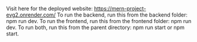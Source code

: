 Visit here for the deployed website: https://mern-project-evg2.onrender.com/
To run the backend, run this from the backend folder: npm run dev. 
To run the frontend, run this from the frontend folder: npm run dev. 
To run both, run this from the parent directory: npm run start or npm start. 
